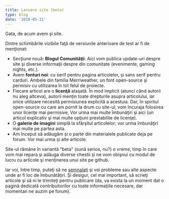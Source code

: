 ```yaml
---
title: Lansare site (beta)
type: blog
date: '2018-05-31'
---
```

Gata, de acum avem şi site. 

Dintre schimbările vizibile faţă de versiunile anterioare de test ar fi de menţionat:
* Secţiune nouă: **Blogul Comunităţii**. Aici vom publica update-uri despre site şi diverse informaţii despre din comunitate (evenimente, gaming nights, etc.).
* Avem **fonturi noi**: cu serif pentru pagina articolelor, şi sans serif pentru carduri. Ambele din familia Merriweather, un font open-source şi permisiv cu utilizarea în tot felul de proiecte.
* Fiecare articol are o **licenţă** ataşată. În mod implicit (atunci când autorii nu aleg altceva), autorii mențin toate drepturile asupra articolului, iar orice utilizare necesită permisiunea explicită a acestuia. Dar, în spiritul open-source cu care am pornit la drum cu site-ul, vom încuraja folosirea unor licenţe mai permisive, Vor urma mai multe îmbunăţiri şi aici (un articol explicativ şi mai multe opţiuni prestabilite de licenţe).
* O **galerie de imagini** simplă la sfârşitul articolelor; vor urma îmbunăţiri mai multe pe partea asta.
* Am început să adăugăm și o parte din materialele publicate deja pe forum. Vor mai urma şi alte articole.
 
 Site-ul rămâne în variantă "beta" (sună serios, nu?) o vreme, timp în care vom mai repara şi adăuga diverse chestii şi ne vom obişnui cu modul de lucru cu articole şi menţinerea unui site pe github.
   
   Iar voi, între timp, puteţi să ne [semnalaţi](https://forum.candaparerevista.ro/viewtopic.php?f=28&t=1737) şi voi probleme sau alte aspecte unde ar fi loc de îmbunătăţiri. Şi desigur, cel mai important, să scrieţi articole şi să ni le trimiteţi pentru publicare (da, va exista la un moment dat o pagină dedicată contribuitorilor cu toate informaţiile necesare, dar momentan ne auzim pe forum).